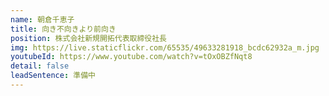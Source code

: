 ```yaml
---
name: 朝倉千恵子
title: 向き不向きより前向き
position: 株式会社新規開拓代表取締役社長
img: https://live.staticflickr.com/65535/49633281918_bcdc62932a_m.jpg
youtubeId: https://www.youtube.com/watch?v=tOxOBZfNqt8
detail: false
leadSentence: 準備中
---
```

